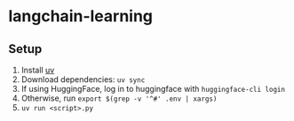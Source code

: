 # langchain-learning

## Setup

1. Install [uv](https://docs.astral.sh/uv/)
2. Download dependencies: `uv sync`
3. If using HuggingFace, log in to huggingface with `huggingface-cli login`
4. Otherwise, run `export $(grep -v '^#' .env | xargs)`
5. `uv run <script>.py`